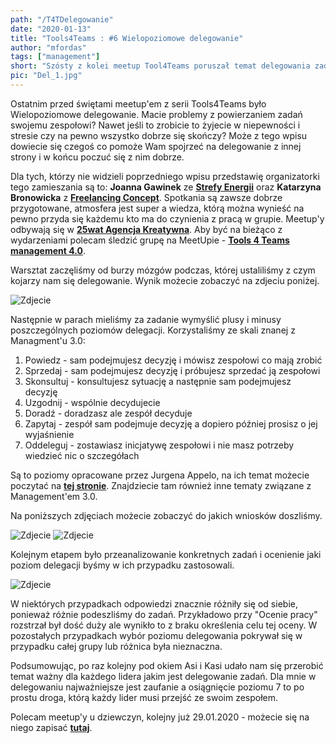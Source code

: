 ```yaml
--- 
path: "/T4TDelegowanie"
date: "2020-01-13"
title: "Tools4Teams : #6 Wielopoziomowe delegowanie"
author: "mfordas"
tags: ["management"]
short: "Szósty z kolei meetup Tool4Teams poruszał temat delegowania zadań."
pic: "Del_1.jpg"
---
```



<div>
                            <p >Ostatnim przed świętami meetup'em z serii
                                Tools4Teams było Wielopoziomowe delegowanie. Macie problemy z powierzaniem zadań swojemu
                                zespołowi? Nawet jeśli to zrobicie to żyjecie w niepewności i stresie czy na pewno
                                wszystko dobrze się skończy? Może z tego wpisu dowiecie się czegoś co pomoże Wam
                                spojrzeć na delegowanie z innej strony i w końcu poczuć się z nim dobrze.
                            </p>
                            <p >Dla tych, którzy nie widzieli poprzedniego
                                wpisu przedstawię organizatorki tego zamieszania są to: <b>Joanna
                                    Gawinek</b>
                                ze <a href="https://strefa-energii.pl/" target="_blank"><b>Strefy Energii</b></a>
                                oraz <b>Katarzyna Bronowicka</b> z <a href="http://www.freelancingconcept.pl/index.php"
                                    target="_blank"><b>Freelancing Concept</b></a>. Spotkania są zawsze
                                dobrze przygotowane, atmosfera jest super a wiedza, którą można wynieść na pewno przyda
                                się
                                każdemu kto ma do czynienia z pracą w grupie. Meetup'y odbywają się w <a
                                    href="https://25wat.com/pl/" target="_blank"><b>25wat Agencja
                                        Kreatywna</b></a>. Aby być na bieżąco z wydarzeniami polecam śledzić grupę na
                                MeetUpie - <a href="https://www.meetup.com/pl-PL/Tools-4-Teams-management-4-0"
                                    target="_blank"><b>Tools 4 Teams management 4.0</b></a>.
                            </p>
                            <p >
                                Warsztat zaczęliśmy od burzy mózgów podczas, której ustaliliśmy z czym kojarzy nam się
                                delegowanie. Wynik możecie zobaczyć na zdjeciu poniżej.
                            </p>
                            <div class="blogPicturesContainer">
                                <img src="../../../images/agile/Del_1.jpg" alt="Zdjecie"></div>
                            <p >
                                <p> Następnie w parach mieliśmy za zadanie wymyślić plusy i minusy poszczególnych
                                    poziomów delegacji. Korzystaliśmy ze skali znanej z Managment'u 3.0:</p>
                                <ol>
                                    <li>Powiedz - sam podejmujesz decyzję i mówisz zespołowi co mają zrobić</li>
                                    <li>Sprzedaj - sam podejmujesz decyzję i próbujesz sprzedać ją zespołowi</li>
                                    <li>Skonsultuj - konsultujesz sytuację a następnie sam podejmujesz decyzję</li>
                                    <li>Uzgodnij - wspólnie decydujecie</li>
                                    <li>Doradź - doradzasz ale zespół decyduje</li>
                                    <li>Zapytaj - zespół sam podejmuje decyzję a dopiero później prosisz o jej
                                        wyjaśnienie</li>
                                    <li>Oddeleguj - zostawiasz inicjatywę zespołowi i nie masz potrzeby wiedzieć nic o
                                        szczegółach</li>
                                </ol>
                            </p>
                            <p >
                                Są to poziomy opracowane przez Jurgena Appelo, na ich temat możecie poczytać na <a
                                    href="https://management30.com/empower-teams/delegation-empowerment/"
                                    target="_blank"><b>tej
                                        stronie</b></a>. Znajdziecie tam również inne tematy związane z Management'em
                                3.0.
                            </p>
                            <p >
                                Na poniższych zdjęciach możecie zobaczyć do jakich wniosków doszliśmy.
                            </p>
                            <div class="blogPicturesContainer">
                                <img src="../../../images/agile/Del_2.jpg" alt="Zdjecie">
                                <img src="../../../images/agile/Del_3.jpg" alt="Zdjecie"></div>
                            <p >
                                Kolejnym etapem było przeanalizowanie konkretnych zadań i ocenienie jaki poziom
                                delegacji byśmy w ich przypadku zastosowali.
                            </p>
                            <div class="blogPicturesContainer">
                                <img src="../../../images/agile/Del_4.jpg" alt="Zdjecie"></div>
                            <p >
                                W niektórych przypadkach odpowiedzi znacznie różniły się od siebie, ponieważ różnie
                                podeszliśmy do zadań. Przykładowo przy "Ocenie pracy" rozstrzał był dość duży ale
                                wynikło to z braku określenia celu tej oceny. W pozostałych przypadkach wybór poziomu
                                delegowania pokrywał się w przypadku całej grupy lub różnica była nieznaczna.
                            </p>
                            <p>
                                Podsumowując, po raz kolejny pod okiem Asi i Kasi udało nam się przerobić temat ważny
                                dla każdego lidera jakim jest delegowanie zadań. Dla mnie w delegowaniu najważniejsze
                                jest zaufanie a osiągnięcie poziomu 7 to po prostu droga, którą każdy lider musi przejść
                                ze swoim zespołem.
                            </p>
                            <p>
                                Polecam meetup'y u dziewczyn, kolejny już 29.01.2020 - możecie się na niego zapisać <a href="https://www.meetup.com/pl-PL/Tools-4-Teams-management-4-0/events/267712369/"
                                target="_blank"><b>tutaj</b></a>.
                            </p>
                        </div>